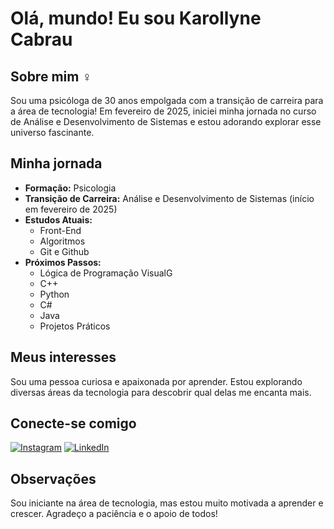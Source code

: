 # Olá, mundo!  Eu sou Karollyne Cabrau

## Sobre mim  ‍♀️

Sou uma psicóloga de 30 anos empolgada com a transição de carreira para a área de tecnologia! Em fevereiro de 2025, iniciei minha jornada no curso de Análise e Desenvolvimento de Sistemas e estou adorando explorar esse universo fascinante.

## Minha jornada

* **Formação:** Psicologia
* **Transição de Carreira:** Análise e Desenvolvimento de Sistemas (início em fevereiro de 2025)
* **Estudos Atuais:**
    * Front-End
    * Algoritmos
    * Git e Github
* **Próximos Passos:**
    * Lógica de Programação VisualG
    * C++
    * Python
    * C#
    * Java
    * Projetos Práticos

## Meus interesses

Sou uma pessoa curiosa e apaixonada por aprender. Estou explorando diversas áreas da tecnologia para descobrir qual delas me encanta mais.

## Conecte-se comigo

[![Instagram](https://img.shields.io/badge/-Instagram-E4405F?style=for-the-badge&logo=instagram&logoColor=white)](https://instagram.com/karollynecabrau) [![LinkedIn](https://img.shields.io/badge/-LinkedIn-0077B5?style=for-the-badge&logo=linkedin&logoColor=white)](https://www.linkedin.com/in/karollynecabrau/)

## Observações

Sou iniciante na área de tecnologia, mas estou muito motivada a aprender e crescer. Agradeço a paciência e o apoio de todos!
